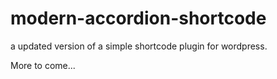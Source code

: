 modern-accordion-shortcode
==========================

a updated version of a simple shortcode plugin for wordpress.

More to come...
